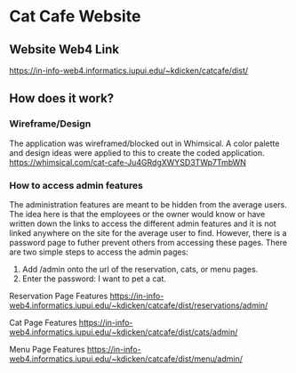 # Cat Cafe Website
## Website Web4 Link
https://in-info-web4.informatics.iupui.edu/~kdicken/catcafe/dist/

## How does it work?
### Wireframe/Design
The application was wireframed/blocked out in Whimsical. A color palette and design ideas were applied to this to create the coded application.
https://whimsical.com/cat-cafe-Ju4GRdgXWYSD3TWp7TmbWN

### How to access admin features
The administration features are meant to be hidden from the average users. The idea here is that the employees or the owner would know or have written down the links to access the different admin features and it is not linked anywhere on the site for the average user to find. However, there is a password page to futher prevent others from accessing these pages. There are two simple steps to access the admin pages:
1. Add /admin onto the url of the reservation, cats, or menu pages.
2. Enter the password: I want to pet a cat.

Reservation Page Features
https://in-info-web4.informatics.iupui.edu/~kdicken/catcafe/dist/reservations/admin/

Cat Page Features
https://in-info-web4.informatics.iupui.edu/~kdicken/catcafe/dist/cats/admin/

Menu Page Features
https://in-info-web4.informatics.iupui.edu/~kdicken/catcafe/dist/menu/admin/
